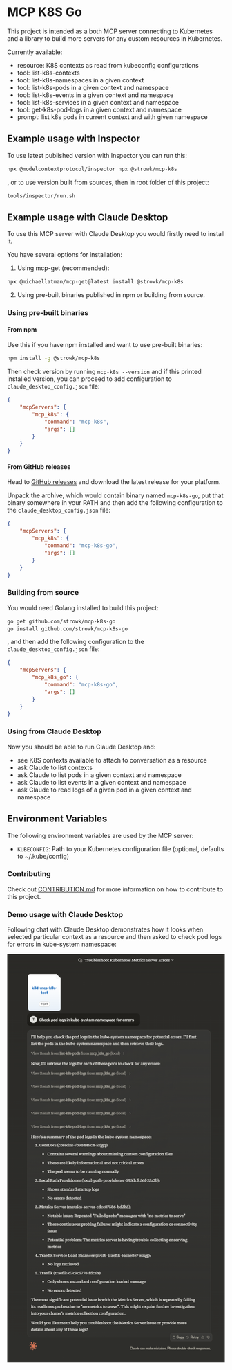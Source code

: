 # MCP K8S Go

This project is intended as a both MCP server connecting to Kubernetes and a library to build more servers for any custom resources in Kubernetes.

Currently available:
- resource: K8S contexts as read from kubeconfig configurations
- tool: list-k8s-contexts
- tool: list-k8s-namespaces in a given context
- tool: list-k8s-pods in a given context and namespace
- tool: list-k8s-events in a given context and namespace
- tool: list-k8s-services in a given context and namespace
- tool: get-k8s-pod-logs in a given context and namespace
- prompt: list k8s pods in current context and with given namespace

## Example usage with Inspector

To use latest published version with Inspector you can run this:

```bash
npx @modelcontextprotocol/inspector npx @strowk/mcp-k8s
```

, or to use version built from sources, then in root folder of this project:

```bash
tools/inspector/run.sh
```

## Example usage with Claude Desktop

To use this MCP server with Claude Desktop you would firstly need to install it.

You have several options for installation:

1. Using mcp-get (recommended):
```bash
npx @michaellatman/mcp-get@latest install @strowk/mcp-k8s
```

2. Using pre-built binaries published in npm or building from source.

### Using pre-built binaries

#### From npm

Use this if you have npm installed and want to use pre-built binaries:

```bash
npm install -g @strowk/mcp-k8s
```

Then check version by running `mcp-k8s --version` and if this printed installed version, you can proceed to add configuration to `claude_desktop_config.json` file:

```json
{
    "mcpServers": {
        "mcp_k8s": {
            "command": "mcp-k8s",
            "args": []
        }
    }
}
```

#### From GitHub releases

Head to [GitHub releases](https://github.com/strowk/mcp-k8s-go/releases) and download the latest release for your platform.

Unpack the archive, which would contain binary named `mcp-k8s-go`, put that binary somewhere in your PATH and then add the following configuration to the `claude_desktop_config.json` file:

```json
{
    "mcpServers": {
        "mcp_k8s": {
            "command": "mcp-k8s-go",
            "args": []
        }
    }
}
```

### Building from source

You would need Golang installed to build this project:

```bash
go get github.com/strowk/mcp-k8s-go
go install github.com/strowk/mcp-k8s-go
```

, and then add the following configuration to the `claude_desktop_config.json` file:

```json
{
    "mcpServers": {
        "mcp_k8s_go": {
            "command": "mcp-k8s-go",
            "args": []
        }
    }
}
```

### Using from Claude Desktop

Now you should be able to run Claude Desktop and:
- see K8S contexts available to attach to conversation as a resource
- ask Claude to list contexts
- ask Claude to list pods in a given context and namespace
- ask Claude to list events in a given context and namespace
- ask Claude to read logs of a given pod in a given context and namespace

## Environment Variables

The following environment variables are used by the MCP server:
- `KUBECONFIG`: Path to your Kubernetes configuration file (optional, defaults to ~/.kube/config)

### Contributing

Check out [CONTRIBUTION.md](./CONTRIBUTION.md) for more information on how to contribute to this project.

### Demo usage with Claude Desktop

Following chat with Claude Desktop demonstrates how it looks when selected particular context as a resource and then asked to check pod logs for errors in kube-system namespace:

![Claude Desktop](docs/images/claude-desktop-logs.png)


